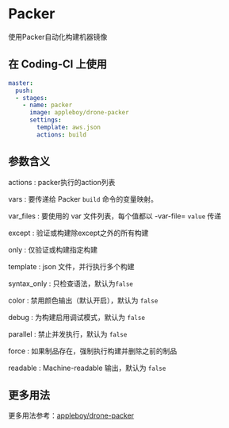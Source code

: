 # Packer

使用Packer自动化构建机器镜像

## 在 Coding-CI 上使用

```yml
master:
  push:
  - stages:
    - name: packer
      image: appleboy/drone-packer
      settings:
        template: aws.json
        actions: build
```

## 参数含义

actions
: packer执行的action列表

vars
: 要传递给 Packer `build` 命令的变量映射。

var_files
: 要使用的 var 文件列表，每个值都以 -var-file= `value` 传递

except
: 验证或构建除except之外的所有构建

only
: 仅验证或构建指定构建

template
: json 文件，并行执行多个构建

syntax_only
: 只检查语法，默认为`false`

color
: 禁用颜色输出（默认开启），默认为 `false`

debug
: 为构建启用调试模式，默认为 `false`

parallel
: 禁止并发执行，默认为 `false`

force
: 如果制品存在，强制执行构建并删除之前的制品

readable
: Machine-readable 输出，默认为 `false`

## 更多用法

更多用法参考：[appleboy/drone-packer](https://github.com/appleboy/drone-packer)
